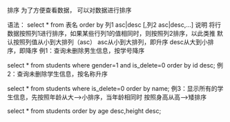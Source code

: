 排序
为了方便查看数据， 可以对数据进行排序

语法：
select * from 表名 order by 列1 asc|desc [,列2 asc|desc,...]
说明
将行数据按照列1进行排序，如果某些行列1的值相同时，则按照列2排序，以此类推
默认按照列值从小到大排列（asc）
asc从小到大排列，即升序
desc从大到小排序，即降序
例1：查询未删除男生信息，按学号降序

select * from students where gender=1 and is_delete=0 order by id desc;
例2：查询未删除学生信息，按名称升序

select * from students where is_delete=0 order by name;
例3：显示所有的学生信息，先按照年龄从大-->小排序，当年龄相同时 按照身高从高-->矮排序

select * from students  order by age desc,height desc;
